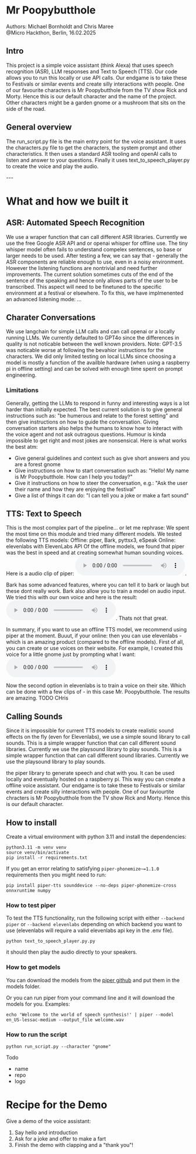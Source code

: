 # Mr Poopybutthole 
Authors: Michael Bornholdt and Chris Maree \
@Micro Hackthon, Berlin, 16.02.2025

## Intro
This project is a simple voice assistant (think Alexa) that uses speech recognition (ASR), LLM responses and Text to Speech (TTS). Our code allows you to run this locally or use API calls. Our endgame is to take these to Festivals or similar events and create silly interactions with people. One of our favourite characters is Mr Poopybutthole from the TV show Rick and Morty. Hence this is our default character and the name of the project. Other characters might be a garden gnome or a mushroom that sits on the side of the road. 

## General overview
The run_script.py file is the main entry point for the voice assistant. It uses the characters.py file to get the characters, the system prompt and other characteristics. It then uses a standard ASR tooling and openAI calls to listen and answer to your questions. Finally it uses text_to_speech_player.py to create the voice and play the audio. 
 
*---*

# What and how we built it 
## ASR: Automated Speech Recognition 
We use a wraper function that can call different ASR libraries. Currently we use the free Google ASR API and or openai whisper for offline use. The tiny whisper model often fails to understand compelex sentences, so base or larger needs to be used. After testing a few, we can say that - generally the ASR components are reliable enough to use, even in a noisy environment. However the listening functions are nontrivial and need further improvements. The current solution sometimes cuts of the end of the sentence of the speaking and hence only allows parts of the user to be transcribed. This aspect will need to be finetuned to the specific environment at a festival or elsewhere. 
To fix this, we have implmenented an advanced listening mode: ...

## Charater Conversations
We use langchain for simple LLM calls and can call openai or a locally running LLMs. We currently defaulted to GPT4o since the differences in quality is not noticable between the well known providers. Note: GPT-3.5 was noticable worse at following the bevahior instructions for the characters. We did only limited testing on local LLMs since choosing a model is mostly a function of the availble hardware (when using a raspberry pi in offline setting) and can be solved with enough time spent on prompt engineering. 

### Limitations
Generally, getting the LLMs to respond in funny and interesting ways is a lot harder than initially expected. The best current solution is to give general instructions such as: "be humerous and relate to the forest setting" and then give instructions on how to guide the conversation. Giving conversation starters also helps the humans to know how to interact with the voice agent and not ask outragous questions. Humour is kinda impossible to get right and most jokes are nonsensical. Here is what works the best atm: 
- Give general guidelines and context such as give short answers and you are a forest gnome
- Give instructions on how to start conversation such as: "Hello! My name is Mr Poopybutthole. How can I help you today?"
- Give it instructions on how to steer the conversation, e.g.: "Ask the user their name and how they are enjoying the festival"
- Give a list of things it can do: "I can tell you a joke or make a fart sound"

## TTS: Text to Speech 
This is the most complex part of the pipeline... or let me rephrase: We spent the most time on this module and tried many different models. We tested the following TTS models: 
Offline: piper, Bark, pyttsx3, eSpeak 
Online: elevenlabs with ElevenLabs API
Of the offline models, we found that piper was the best in speed and at creating somewhat human sounding voices. Here is a audio clip of piper: <audio controls src="audio_examples/piper_example.wav" title="Piperexample"></audio>. 

Bark has some advanced features, where you can tell it to bark or laugh but these dont really work. Bark also allow you to train a model on audio input. We tried this with our own voice and here is the result: <audio controls src="audio_examples/own_voice_example.wav" title="Own voice trained"></audio>. Thats not that great. 

In summary, if you want to use an offline TTS model, we recommend using piper at the moment. Buuut, if your online: then you can use elevenlabs - which is an amazing product (compared to the offline models). First of all, you can create or use voices on their website. For example, I created this voice for a little gnome just by prompting what I want: \
<audio controls src="audio_examples/ElevenLabs_2025-02-16T14_02_30_Gnome Creature_gen_s35_sb74_se46_b_m2-1.mp3" title="prompted gnome voice"></audio>

Now the second option in elevenlabs is to train a voice on their site. Which can be done with a few clips of - in this case Mr. Poopybutthole. The results are amazing. TODO CHris 

## Calling Sounds
Since it is impossible for current TTS models to create realistic sound effects on the fly (even for Elevenlabs), we use a simple sound library to call sounds. This is a simple wrapper function that can call different sound libraries. Currently we use the playsound library to play sounds. This is a simple wrapper function that can call different sound libraries. Currently we use the playsound library to play sounds. 


the piper library to generate speech and chat with you. It can be used locally and eventually hosted on a raspberry pi. This way you can create a offline voice assistant. Our endgame is to take these to Festivals or similar events and create silly interactions with people. One of our faviourtite chracters is Mr Poopybutthole from the TV show Rick and Morty. Hence this is our default character. 


## How to install

Create a virtual environment with python 3.11 and install the dependencies:
```
python3.11 -m venv venv
source venv/bin/activate
pip install -r requirements.txt
```

If you get an error relating to satisfying `piper-phonemize~=1.1.0` requirements then you might need to run:
```
pip install piper-tts sounddevice --no-deps piper-phonemize-cross onnxruntime numpy
```
### How to test piper 
To test the TTS functionality, run the following script with either `--backend piper` or `--backend elevenlabs` depending on which backend you want to use (elevenlabs will require a valid elevenlabs api key in the .env file).
```
python text_to_speech_player.py.py
```
it should then play the audio directly to your speakers.

### How to get models 
You can download the models from the [piper github](https://github.com/piper-ai/piper) and put them in the models folder.

Or you can run piper from your command line and it will download the models for you. Examples: 
```
echo 'Welcome to the world of speech synthesis!' | piper --model en_US-lessac-medium --output_file welcome.wav
```

### How to run the script
```
python run_script.py --character "gnome"
```

Todo
- name 
- repo 
- logo  


# Recipe for the Demo

Give a demo of the voice assistant: 
1. Say hello and introduction 
2. Ask for a joke and offer to make a fart 
3. Finish the demo with clapping and a "thank you"! 